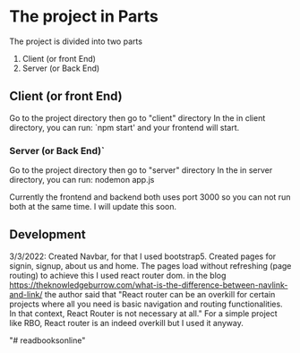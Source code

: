 # The project in Parts

The project is divided into two parts
1. Client (or front End)
2. Server (or Back End)
## Client (or front End)
Go to the project directory then go to "client" directory
In the in client directory, you can run:
`npm start'
and your frontend will start.
### Server (or Back End)`

Go to the project directory then go to "server" directory
In the in server directory, you can run:
nodemon app.js

Currently the frontend and backend both uses port 3000 so you can not run both at the same time. I will update this soon.

## Development

3/3/2022: Created Navbar, for that I used bootstrap5.
            Created pages for signin, signup, about us and home. The pages load without refreshing (page routing) to achieve this I used react router dom.
            in the blog https://theknowledgeburrow.com/what-is-the-difference-between-navlink-and-link/
            the author said that "React router can be an overkill for certain projects where all you need is basic navigation and routing functionalities. In that context, React Router is not necessary at all."
            For a simple project like RBO, React router is an indeed overkill but I used it anyway.

"# readbooksonline" 
